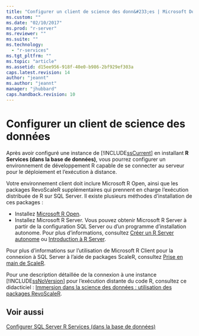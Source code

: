 ```yaml
---
title: "Configurer un client de science des donn&#233;es | Microsoft Docs"
ms.custom: ""
ms.date: "02/10/2017"
ms.prod: "r-server"
ms.reviewer: ""
ms.suite: ""
ms.technology: 
  - "r-services"
ms.tgt_pltfrm: ""
ms.topic: "article"
ms.assetid: d15ee956-918f-40e0-b986-2bf929ef303a
caps.latest.revision: 14
author: "jeannt"
ms.author: "jeannt"
manager: "jhubbard"
caps.handback.revision: 10
---
```

# Configurer un client de science des donn&#233;es
  Après avoir configuré une instance de [!INCLUDE[ssCurrent](../../includes/sscurrent-md.md)] en installant **R Services (dans la base de données)**, vous pourrez configurer un environnement de développement R capable de se connecter au serveur pour le déploiement et l’exécution à distance. 
  
  Votre environnement client doit inclure Microsoft R Open, ainsi que les packages RevoScaleR supplémentaires qui prennent en charge l’exécution distribuée de R sur SQL Server.  Il existe plusieurs méthodes d’installation de ces packages :
  
+ Installez [Microsoft R Open](http://aka.ms/rclient/download).
+ Installez Microsoft R Server. Vous pouvez obtenir Microsoft R Server à partir de la configuration SQL Server ou d’un programme d’installation autonome. Pour plus d’informations, consultez [Créer un R Server autonome](../../advanced-analytics/r-services/create-a-standalone-r-server.md) ou [Introduction à R Server](https://msdnstage.redmond.corp.microsoft.com/en-us/microsoft-r/rserver?branch=r-server-nov16-dev).

 Pour plus d’informations sur l’utilisation de Microsoft R Client pour la connexion à SQL Server à l’aide de packages ScaleR, consultez [Prise en main de ScaleR](https://msdn.microsoft.com/microsoft-r/scaler-getting-started#).  
  
 Pour une description détaillée de la connexion à une instance [!INCLUDE[ssNoVersion](../../includes/ssnoversion-md.md)] pour l’exécution distante du code R, consultez ce didacticiel : [Immersion dans la science des données : utilisation des packages RevoScaleR](../../advanced-analytics/r-services/data-science-deep-dive-using-the-revoscaler-packages.md).  
  
## <a name="see-also"></a>Voir aussi  
 [Configurer SQL Server R Services &#40;dans la base de données&#41;](../../advanced-analytics/r-services/set-up-sql-server-r-services-in-database.md)  
  
  